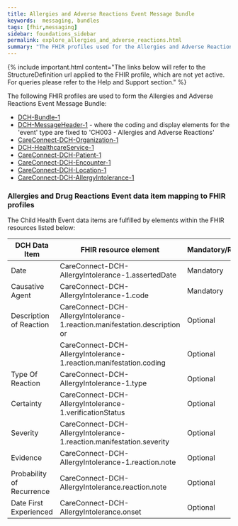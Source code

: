 ```yaml
---
title: Allergies and Adverse Reactions Event Message Bundle
keywords:  messaging, bundles
tags: [fhir,messaging]
sidebar: foundations_sidebar
permalink: explore_allergies_and_adverse_reactions.html
summary: "The FHIR profiles used for the Allergies and Adverse Reactions Event Message Bundle"
---
```


{% include important.html content="The links below will refer to the StructureDefinition url applied to the FHIR profile, which are not yet active. For queries please refer to the Help and Support section." %} 

The following FHIR profiles are used to form the Allergies and Adverse Reactions Event Message Bundle:

- [DCH-Bundle-1](https://fhir.nhs.uk/STU3/StructureDefinition/DCH-Bundle-1)
- [DCH-MessageHeader-1](https://fhir.nhs.uk/STU3/StructureDefinition/DCH-MessageHeader-1) - where the coding and display elements for the 'event' type are fixed to 'CH003 - Allergies and Adverse Reactions'
- [CareConnect-DCH-Organization-1](https://fhir.nhs.uk/STU3/StructureDefinition/CareConnect-DCH-Organization-1)
- [DCH-HealthcareService-1](https://fhir.nhs.uk/STU3/StructureDefinition/DCH-HealthcareService-1)
- [CareConnect-DCH-Patient-1](https://fhir.nhs.uk/STU3/StructureDefinition/CareConnect-DCH-Patient-1)
- [CareConnect-DCH-Encounter-1](https://fhir.nhs.uk/STU3/StructureDefinition/CareConnect-DCH-Encounter-1)
- [CareConnect-DCH-Location-1](https://fhir.nhs.uk/STU3/StructureDefinition/CareConnect-DCH-Location-1)
- [CareConnect-DCH-AllergyIntolerance-1](https://fhir.nhs.uk/STU3/StructureDefinition/CareConnect-DCH-AllergyIntolerance-1)


### Allergies and Drug Reactions Event data item mapping to FHIR profiles ###

The Child Health Event data items are fulfilled by elements within the FHIR resources listed below:
                                                                                                   
| DCH Data Item               | FHIR resource element                                                                                   | Mandatory/Required/Optional |
|-----------------------------|---------------------------------------------------------------------------------------------------------|-----------------------------|
| Date                        | CareConnect-DCH-AllergyIntolerance-1.assertedDate      | Mandatory                   |
| Causative Agent             | CareConnect-DCH-AllergyIntolerance-1.code                                                 | Mandatory                   |
| Description of Reaction     | CareConnect-DCH-AllergyIntolerance-1.reaction.manifestation.description or                                 | Optional                    |
| 	     | CareConnect-DCH-AllergyIntolerance-1.reaction.manifestation.coding                                 | Optional                    |
| Type Of Reaction            | CareConnect-DCH-AllergyIntolerance-1.type                                                            | Optional                    |
| Certainty                   | CareConnect-DCH-AllergyIntolerance-1.verificationStatus                                         | Optional                    |
| Severity                    | CareConnect-DCH-AllergyIntolerance-1.reaction.manifestation.severity                                          | Optional                    |
| Evidence                    | CareConnect-DCH-AllergyIntolerance-1.reaction.note															| Optional                    |
| Probability of Recurrence   | CareConnect-DCH-AllergyIntolerance.reaction.note                                              | Optional                    |
| Date First Experienced      | CareConnect-DCH-AllergyIntolerance.onset                                                                | Optional                    |